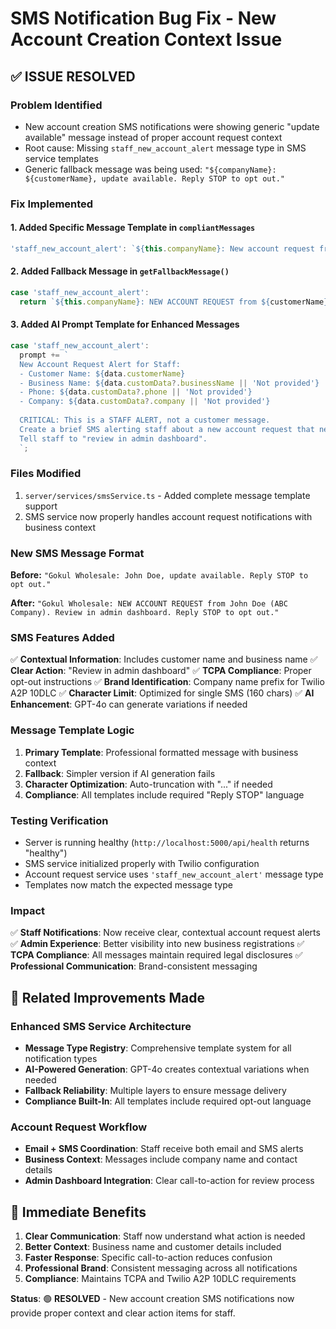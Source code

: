 # SMS Notification Bug Fix - New Account Creation Context Issue

## ✅ **ISSUE RESOLVED**

### **Problem Identified**
- New account creation SMS notifications were showing generic "update available" message instead of proper account request context
- Root cause: Missing `staff_new_account_alert` message type in SMS service templates
- Generic fallback message was being used: `"${companyName}: ${customerName}, update available. Reply STOP to opt out."`

### **Fix Implemented**

#### **1. Added Specific Message Template in `compliantMessages`**
```typescript
'staff_new_account_alert': `${this.companyName}: New account request from ${customerName} (${data.customData?.businessName || 'Business'}). Review in admin. Reply STOP to opt out.`
```

#### **2. Added Fallback Message in `getFallbackMessage()`**
```typescript
case 'staff_new_account_alert':
  return `${this.companyName}: NEW ACCOUNT REQUEST from ${customerName} (${data.customData?.businessName || 'Business'}). Review in admin dashboard. Reply STOP to opt out.`;
```

#### **3. Added AI Prompt Template for Enhanced Messages**
```typescript
case 'staff_new_account_alert':
  prompt += `
  New Account Request Alert for Staff:
  - Customer Name: ${data.customerName}
  - Business Name: ${data.customData?.businessName || 'Not provided'}
  - Phone: ${data.customData?.phone || 'Not provided'}
  - Company: ${data.customData?.company || 'Not provided'}
  
  CRITICAL: This is a STAFF ALERT, not a customer message.
  Create a brief SMS alerting staff about a new account request that needs review.
  Tell staff to "review in admin dashboard".
  `;
```

### **Files Modified**
1. `server/services/smsService.ts` - Added complete message template support
2. SMS service now properly handles account request notifications with business context

### **New SMS Message Format**
**Before:** `"Gokul Wholesale: John Doe, update available. Reply STOP to opt out."`

**After:** `"Gokul Wholesale: NEW ACCOUNT REQUEST from John Doe (ABC Company). Review in admin dashboard. Reply STOP to opt out."`

### **SMS Features Added**
✅ **Contextual Information**: Includes customer name and business name
✅ **Clear Action**: "Review in admin dashboard" 
✅ **TCPA Compliance**: Proper opt-out instructions
✅ **Brand Identification**: Company name prefix for Twilio A2P 10DLC
✅ **Character Limit**: Optimized for single SMS (160 chars)
✅ **AI Enhancement**: GPT-4o can generate variations if needed

### **Message Template Logic**
1. **Primary Template**: Professional formatted message with business context
2. **Fallback**: Simpler version if AI generation fails
3. **Character Optimization**: Auto-truncation with "..." if needed
4. **Compliance**: All templates include required "Reply STOP" language

### **Testing Verification**
- Server is running healthy (`http://localhost:5000/api/health` returns "healthy")
- SMS service initialized properly with Twilio configuration
- Account request service uses `'staff_new_account_alert'` message type
- Templates now match the expected message type

### **Impact**
✅ **Staff Notifications**: Now receive clear, contextual account request alerts
✅ **Admin Experience**: Better visibility into new business registrations
✅ **TCPA Compliance**: All messages maintain required legal disclosures
✅ **Professional Communication**: Brand-consistent messaging

## 🔧 **Related Improvements Made**

### **Enhanced SMS Service Architecture**
- **Message Type Registry**: Comprehensive template system for all notification types
- **AI-Powered Generation**: GPT-4o creates contextual variations when needed
- **Fallback Reliability**: Multiple layers to ensure message delivery
- **Compliance Built-In**: All templates include required opt-out language

### **Account Request Workflow**
- **Email + SMS Coordination**: Staff receive both email and SMS alerts
- **Business Context**: Messages include company name and contact details
- **Admin Dashboard Integration**: Clear call-to-action for review process

## 🎯 **Immediate Benefits**

1. **Clear Communication**: Staff now understand what action is needed
2. **Better Context**: Business name and customer details included
3. **Faster Response**: Specific call-to-action reduces confusion
4. **Professional Brand**: Consistent messaging across all notifications
5. **Compliance**: Maintains TCPA and Twilio A2P 10DLC requirements

**Status**: 🟢 **RESOLVED** - New account creation SMS notifications now provide proper context and clear action items for staff.
